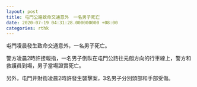 ```yaml
---
layout: post
title: 屯門公路致命交通意外　一名男子死亡
date: 2020-07-19 04:31:28.000000000 +08:00
categories: rthk
---
```


屯門凌晨發生致命交通意外，一名男子死亡。

警方凌晨2時許接報指，一名男子倒臥在屯門公路往元朗方向的行車線上，警方和救護員到場，男子當場證實死亡。

另外，屯門井財街凌晨2時許發生襲擊案，3名男子分別頭部和手部受傷。
